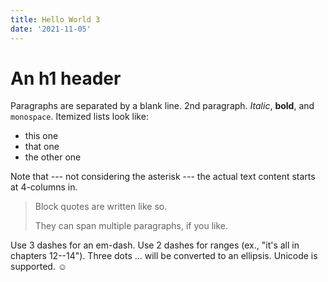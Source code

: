 ```yaml
---
title: Hello World 3
date: '2021-11-05'
---
```


# An h1 header

Paragraphs are separated by a blank line.
2nd paragraph. _Italic_, **bold**, and `monospace`. Itemized lists look like:

-   this one
-   that one
-   the other one

Note that --- not considering the asterisk --- the actual text content starts at 4-columns in.

> Block quotes are
> written like so.
>
> They can span multiple paragraphs,
> if you like.

Use 3 dashes for an em-dash. Use 2 dashes for ranges (ex., "it's all in chapters 12--14"). Three dots ... will be converted to an ellipsis.
Unicode is supported. ☺

